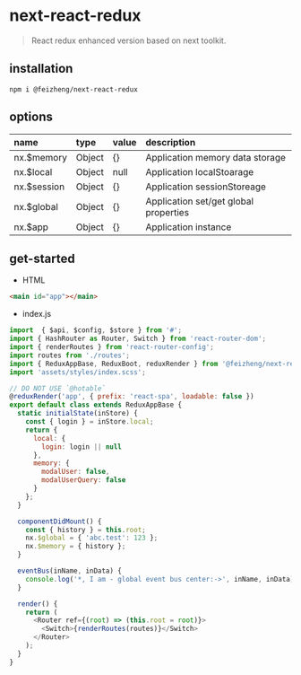 # next-react-redux
> React redux enhanced version based on next toolkit.

## installation
```shell
npm i @feizheng/next-react-redux
```

## options
| name        | type   | value | description                           |
| :---------- | :----- | :---- | :------------------------------------ |
| nx.$memory  | Object | {}    | Application memory data storage       |
| nx.$local   | Object | null  | Application localStoarage             |
| nx.$session | Object | {}    | Application sessionStoreage           |
| nx.$global  | Object | {}    | Application set/get global properties |
| nx.$app     | Object | {}    | Application instance                  |


## get-started
+ HTML
```html
<main id="app"></main>
```

+ index.js
```javascript
import  { $api, $config, $store } from '#';
import { HashRouter as Router, Switch } from 'react-router-dom';
import { renderRoutes } from 'react-router-config';
import routes from './routes';
import { ReduxAppBase, ReduxBoot, reduxRender } from '@feizheng/next-react-redux';
import 'assets/styles/index.scss';

// DO NOT USE `@hotable`
@reduxRender('app', { prefix: 'react-spa', loadable: false })
export default class extends ReduxAppBase {
  static initialState(inStore) {
    const { login } = inStore.local;
    return {
      local: {
        login: login || null
      },
      memory: {
        modalUser: false,
        modalUserQuery: false
      }
    };
  }

  componentDidMount() {
    const { history } = this.root;
    nx.$global = { 'abc.test': 123 };
    nx.$memory = { history };
  }

  eventBus(inName, inData) {
    console.log('*, I am - global event bus center:->', inName, inData);
  }

  render() {
    return (
      <Router ref={(root) => (this.root = root)}>
        <Switch>{renderRoutes(routes)}</Switch>
      </Router>
    );
  }
}
```
